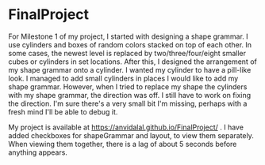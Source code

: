 # FinalProject

For Milestone 1 of my project, I started with designing a shape grammar. I use cylinders and boxes of random colors stacked on top of each other. In some cases, the newest level is replaced by two/three/four/eight smaller cubes or cylinders in set locations. After this, I designed the arrangement of my shape grammar onto a cylinder. I wanted my cylinder to have a pill-like look. I managed to add small cylinders in places I would like to add my shape grammar. However, when I tried to replace my shape the cylinders with my shape grammar, the direction was off. I still have to work on fixing the direction. I'm sure there's a very small bit I'm missing, perhaps with a fresh mind I'll be able to debug it.

My project is available at https://anvidalal.github.io/FinalProject/ .
I have added checkboxes for shapeGrammar and layout, to view them separately.
When viewing them together, there is a lag of about 5 seconds before anything appears. 